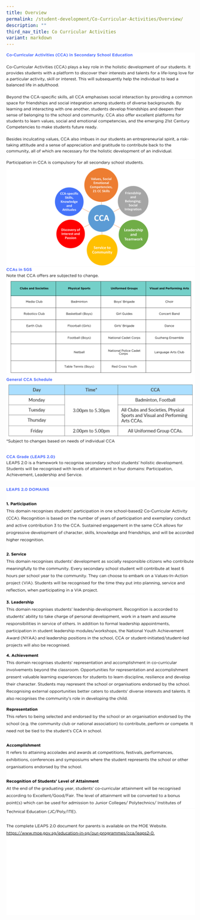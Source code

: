 ```yaml
---
title: Overview
permalink: /student-development/Co-Curricular-Activities/Overview/
description: ""
third_nav_title: Co Curricular Activities
variant: markdown
---
```

![](/images/ccaoverview2024__1_.png)
![](/images/ccaoverview2024__2_.png)
![](/images/ccaoverview2024__3_.png)
![](/images/ccaoverview2024__4_.png)

![](/images/ccaoverview2024__5_.png)
![](/images/ccaoverview2024__6_.png)
![](/images/ccaoverview2024__7_.png)
![](/images/School_Website.png)

